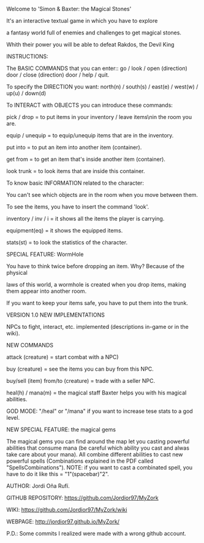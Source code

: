 ﻿Welcome to 'Simon & Baxter: the Magical Stones'


It's an interactive textual game in which you have to explore

a fantasy world full of enemies and challenges to get magical stones.

Whith their power you will be able to defeat Rakdos, the Devil King


INSTRUCTIONS:


The BASIC COMMANDS that you can enter:: go / look / open (direction) door / close (direction) door / help / quit.

To specify the DIRECTION you want: north(n) / south(s) / east(e) / west(w) / up(u) / down(d)

To INTERACT with OBJECTS you can introduce these commands:

pick / drop = to put items in your inventory / leave items\nin the room you are.

equip / unequip = to equip/unequip items that are in the inventory.

put into = to put an item into another item (container).

get from = to get an item that's inside another item (container).

look trunk = to look items that are inside this container.

To know basic INFORMATION related to the character:

You can't see which objects are in the room when you move between them.

To see the items, you have to insert the command 'look'.

inventory / inv / i = it shows all the items the player is carrying.

equipment(eq) = it shows the equipped items.

stats(st) = to look the statistics of the character.

SPECIAL FEATURE: WormHole

You have to think twice before dropping an item. Why? Because of the physical

laws of this world, a wormhole is created when you drop items, making them appear into another room.

If you want to keep your items safe, you have to put them into the trunk.


VERSION 1.0 NEW IMPLEMENTATIONS

NPCs to fight, interact, etc. implemented (descriptions in-game or in the wiki).

NEW COMMANDS

attack (creature) = start combat with a NPC)

buy (creature) = see the items you can buy from this NPC.

buy/sell (item) from/to (creature) = trade with a seller NPC.

heal(h) / mana(m) = the magical staff Baxter helps you with his magical abilities.


GOD MODE: "/heal" or "/mana" if you want to increase tese stats to a god level.


NEW SPECIAL FEATURE: the magical gems

The magical gems you can find around the map let you casting powerful abilities that consume mana 
(be careful which ability you cast and alwas take care about your mana). 
All combine different abilities to cast new powerful spells (Combinations explained in the PDF called 
"SpellsCombinations"). NOTE: if you want to cast a combinated spell, 
you have to do it like this = "1"(spacebar)"2".

AUTHOR: Jordi Oña Rufí.

GITHUB REPOSITORY: https://github.com/Jordior97/MyZork

WIKI: https://github.com/Jordior97/MyZork/wiki

WEBPAGE: http://jordior97.github.io/MyZork/

P.D.: Some commits I realized were made with a wrong github account.

